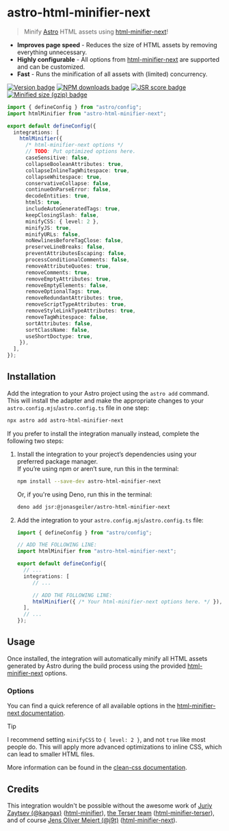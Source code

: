 # astro-html-minifier-next

> Minify [Astro][astro] HTML assets using [html-minifier-next][html-minifier-next]!

- **Improves page speed** - Reduces the size of HTML assets by removing everything unnecessary.
- **Highly configurable** - All options from [html-minifier-next][html-minifier-next] are supported and can be customized.
- **Fast** - Runs the minification of all assets with (limited) concurrency.

[![Version badge](https://img.shields.io/npm/v/astro-html-minifier-next?style=for-the-badge&label=Version&labelColor=2a2d35&color=f2ebf4)][latest-release]
[![NPM downloads badge](https://img.shields.io/npm/d18m/astro-html-minifier-next?style=for-the-badge&label=NPM%20Downloads&labelColor=2a2d35&color=e13fa0&cacheSeconds=86400)][package-on-npm]
[![JSR score badge](https://jsr.io/badges/@jonasgeiler/astro-html-minifier-next/score?style=for-the-badge&label=Score&logoColor=fff&labelColor=2a2d35&color=f2ebf4&cacheSeconds=86400)][package-on-jsr]
[![Minified size (gzip) badge](https://img.shields.io/bundlejs/size/astro-html-minifier-next?style=for-the-badge&labelColor=2a2d35&color=e13fa0&cacheSeconds=86400)][package-on-bundlejs]

```typescript
import { defineConfig } from "astro/config";
import htmlMinifier from "astro-html-minifier-next";

export default defineConfig({
  integrations: [
    htmlMinifier({
      /* html-minifier-next options */
      // TODO: Put optimized options here.
      caseSensitive: false,
      collapseBooleanAttributes: true,
      collapseInlineTagWhitespace: true,
      collapseWhitespace: true,
      conservativeCollapse: false,
      continueOnParseError: false,
      decodeEntities: true,
      html5: true,
      includeAutoGeneratedTags: true,
      keepClosingSlash: false,
      minifyCSS: { level: 2 },
      minifyJS: true,
      minifyURLs: false,
      noNewlinesBeforeTagClose: false,
      preserveLineBreaks: false,
      preventAttributesEscaping: false,
      processConditionalComments: false,
      removeAttributeQuotes: true,
      removeComments: true,
      removeEmptyAttributes: true,
      removeEmptyElements: false,
      removeOptionalTags: true,
      removeRedundantAttributes: true,
      removeScriptTypeAttributes: true,
      removeStyleLinkTypeAttributes: true,
      removeTagWhitespace: false,
      sortAttributes: false,
      sortClassName: false,
      useShortDoctype: true,
    }),
  ],
});
```

## Installation

Add the integration to your Astro project using the `astro add` command.  
This will install the adapter and make the appropriate changes to your
`astro.config.mjs`/`astro.config.ts` file in one step:
```bash
npx astro add astro-html-minifier-next
```
If you prefer to install the integration manually instead, complete the
following two steps:
1. Install the integration to your project’s dependencies using your preferred
   package manager.  
   If you’re using npm or aren’t sure, run this in the terminal:
   ```bash
   npm install --save-dev astro-html-minifier-next
   ```
   Or, if you're using Deno, run this in the terminal:
   ```bash
   deno add jsr:@jonasgeiler/astro-html-minifier-next
   ```
2. Add the integration to your `astro.config.mjs`/`astro.config.ts` file:
   ```typescript
   import { defineConfig } from "astro/config";
   
   // ADD THE FOLLOWING LINE:
   import htmlMinifier from "astro-html-minifier-next";

   export default defineConfig({
     // ...
     integrations: [
        // ...
   
        // ADD THE FOLLOWING LINE:
        htmlMinifier({ /* Your html-minifier-next options here. */ }),
     ],
     // ...
   });
   ```

## Usage

Once installed, the integration will automatically minify all HTML assets
generated by Astro during the build process using the provided
[html-minifier-next][html-minifier-next] options.

### Options

You can find a quick reference of all available options in the
[html-minifier-next documentation][html-minifier-next-options].

> [!TIP]
> I recommend setting `minifyCSS` to `{ level: 2 }`, and not `true` like
> most people do. This will apply more advanced optimizations to inline CSS,
> which can lead to smaller HTML files.
> 
> More information can be found in the [clean-css documentation][clean-css].

## Credits

This integration wouldn't be possible without the awesome work of
[Juriy Zaytsev (@kangax)][@kangax] ([html-minifier][html-minifier]),
[the Terser team][@terser] ([html-minifier-terser][html-minifier-terser]), and
of course [Jens Oliver Meiert (@j9t)][@j9t] ([html-minifier-next][html-minifier-next]).

[astro]: https://astro.build/
[html-minifier-next]: https://www.npmjs.com/package/html-minifier-next
[html-minifier-next-options]: https://www.npmjs.com/package/html-minifier-next#user-content-options-quick-reference
[latest-release]: https://github.com/jonasgeiler/astro-html-minifier-next/releases/latest
[package-on-bundlejs]: https://bundlejs.com/?q=astro-html-minifier-next
[package-on-jsr]: https://jsr.io/@jonasgeiler/astro-html-minifier-next
[package-on-npm]: https://www.npmjs.com/package/astro-html-minifier-next
[clean-css]: https://www.npmjs.com/package/clean-css
[@kangax]: https://github.com/kangax
[html-minifier]: https://github.com/kangax/html-minifier
[@terser]: https://github.com/terser
[html-minifier-terser]: https://github.com/terser/html-minifier-terser
[@j9t]: https://github.com/j9t
